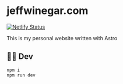# jeffwinegar.com
[![Netlify Status](https://api.netlify.com/api/v1/badges/a896e835-4bee-4569-8afa-c614a1dd7e13/deploy-status)](https://app.netlify.com/sites/jeffwinegar/deploys)

This is my personal website written with Astro

## 👨‍💻 Dev

```
npm i
npm run dev
```
